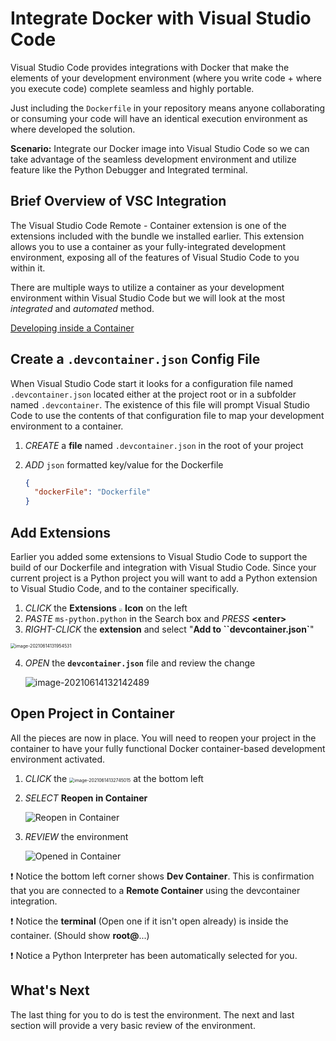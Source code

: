 # Integrate Docker with Visual Studio Code

Visual Studio Code provides integrations with Docker that make the elements of your development environment (where you write code + where you execute code) complete seamless and highly portable.

Just including the `Dockerfile` in your repository means anyone collaborating or consuming your code will have an identical execution environment as where developed the solution.

**Scenario:** Integrate our Docker image into Visual Studio Code so we can take advantage of the seamless development environment and utilize feature like the Python Debugger and Integrated terminal.

## Brief Overview of VSC Integration

The Visual Studio Code Remote - Container extension is one of the extensions included with the bundle we installed earlier. This extension allows you to use a container as your fully-integrated development environment, exposing all of the features of Visual Studio Code to you within it.

There are multiple ways to utilize a container as your development environment within Visual Studio Code but we will look at the most _integrated_ and _automated_ method.

[Developing inside a Container](https://code.visualstudio.com/docs/remote/containers)

## Create a `.devcontainer.json` Config File

When Visual Studio Code start it looks for a configuration file named `.devcontainer.json` located either at the project root or in a subfolder named `.devcontainer`. The existence of this file will prompt Visual Studio Code to use the contents of that configuration file to map your development environment to a container.

1. _CREATE_ a **file** named `.devcontainer.json` in the root of your project

2. _ADD_ `json` formatted key/value for the Dockerfile

   ```json
   {
     "dockerFile": "Dockerfile"
   }
   ```

## Add Extensions

Earlier you added some extensions to Visual Studio Code to support the build of our Dockerfile and integration with Visual Studio Code. Since your current project is a Python project you will want to add a Python extension to Visual Studio Code, and to the container specifically.

1. _CLICK_ the **Extensions** <img src="../../images/image-20210610152153324.png" style="zoom:33%;" /> **Icon** on the left
2. _PASTE_ `ms-python.python` in the Search box and _PRESS_ **<enter\>**
3. _RIGHT-CLICK_ the **extension** and select "**Add to ``devcontainer.json`**"

<img src="../../images/add-to-devcontainer.json.png" alt="image-20210614131954531" style="zoom:50%;" />

4. _OPEN_ the **`devcontainer.json`** file and review the change

   ![image-20210614132142489](../images/devcontainer.json.png)

## Open Project in Container

All the pieces are now in place. You will need to reopen your project in the container to have your fully functional Docker container-based development environment activated.

1. _CLICK_ the <img src="../images/remote-connection.png" alt="image-20210614132745015" style="zoom:50%;" /> at the bottom left

2. _SELECT_ **Reopen in Container**

   ![Reopen in Container](../images/reopen-in-container.png)

3. _REVIEW_ the environment

   ![Opened in Container](../images/vsc-opened-in-container.png)

:exclamation: Notice the bottom left corner shows **Dev Container**. This is confirmation that you are connected to a **Remote Container** using the devcontainer integration.

:exclamation: Notice the **terminal** (Open one if it isn't open already) is inside the container. (Should show **root@**...)

:exclamation: Notice a Python Interpreter has been automatically selected for you.

## What's Next

The last thing for you to do is test the environment. The next and last section will provide a very basic review of the environment.
